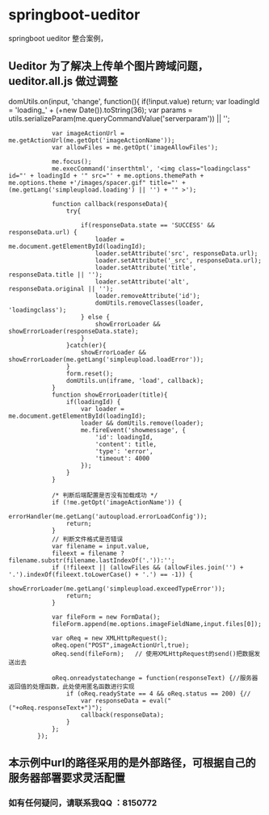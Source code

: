 # springboot-ueditor
springboot ueditor 整合案例，


## Ueditor 为了解决上传单个图片跨域问题，ueditor.all.js 做过调整

domUtils.on(input, 'change', function(){
                if(!input.value) return;
                var loadingId = 'loading_' + (+new Date()).toString(36);
                var params = utils.serializeParam(me.queryCommandValue('serverparam')) || '';
 
                var imageActionUrl = me.getActionUrl(me.getOpt('imageActionName'));
                var allowFiles = me.getOpt('imageAllowFiles');
 
                me.focus();
                me.execCommand('inserthtml', '<img class="loadingclass" id="' + loadingId + '" src="' + me.options.themePath + me.options.theme +'/images/spacer.gif" title="' + (me.getLang('simpleupload.loading') || '') + '" >');
 
                function callback(responseData){
                    try{
 
                        if(responseData.state == 'SUCCESS' && responseData.url) {
                            loader = me.document.getElementById(loadingId);
                            loader.setAttribute('src', responseData.url);
                            loader.setAttribute('_src', responseData.url);
                            loader.setAttribute('title', responseData.title || '');
                            loader.setAttribute('alt', responseData.original || '');
                            loader.removeAttribute('id');
                            domUtils.removeClasses(loader, 'loadingclass');
                        } else {
                            showErrorLoader && showErrorLoader(responseData.state);
                        }
                    }catch(er){
                        showErrorLoader && showErrorLoader(me.getLang('simpleupload.loadError'));
                    }
                    form.reset();
                    domUtils.un(iframe, 'load', callback);
                }
                function showErrorLoader(title){
                    if(loadingId) {
                        var loader = me.document.getElementById(loadingId);
                        loader && domUtils.remove(loader);
                        me.fireEvent('showmessage', {
                            'id': loadingId,
                            'content': title,
                            'type': 'error',
                            'timeout': 4000
                        });
                    }
                }
 
                /* 判断后端配置是否没有加载成功 */
                if (!me.getOpt('imageActionName')) {
                    errorHandler(me.getLang('autoupload.errorLoadConfig'));
                    return;
                }
                // 判断文件格式是否错误
                var filename = input.value,
                fileext = filename ? filename.substr(filename.lastIndexOf('.')):'';
                if (!fileext || (allowFiles && (allowFiles.join('') + '.').indexOf(fileext.toLowerCase() + '.') == -1)) {
                    showErrorLoader(me.getLang('simpleupload.exceedTypeError'));
                    return;
                }
 
                var fileForm = new FormData();
                fileForm.append(me.options.imageFieldName,input.files[0]);
 
                var oReq = new XMLHttpRequest();
                oReq.open("POST",imageActionUrl,true);
                oReq.send(fileForm);   // 使用XMLHttpRequest的send()把数据发送出去
 
                oReq.onreadystatechange = function(responseText) {//服务器返回值的处理函数，此处使用匿名函数进行实现 
                    if (oReq.readyState == 4 && oReq.status == 200) {// 
                        var responseData = eval("("+oReq.responseText+")");
                        callback(responseData);
                    } 
                }; 
            });

## 本示例中url的路径采用的是外部路径，可根据自己的服务器部署要求灵活配置

### 如有任何疑问，请联系我QQ ：8150772

